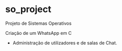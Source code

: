 # so_project
Projeto de Sistemas Operativos

Criação de um WhatsApp em C
  - Administração de utilizadores e de salas de Chat.
